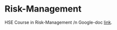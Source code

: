# Risk-Management
HSE Course in Risk-Management /n
Google-doc [link](https://docs.google.com/document/d/1X7iftwXm3ZmYZMyJE6hzZ6JOiLNGv7-VLvEqZLtIZDc/edit).
